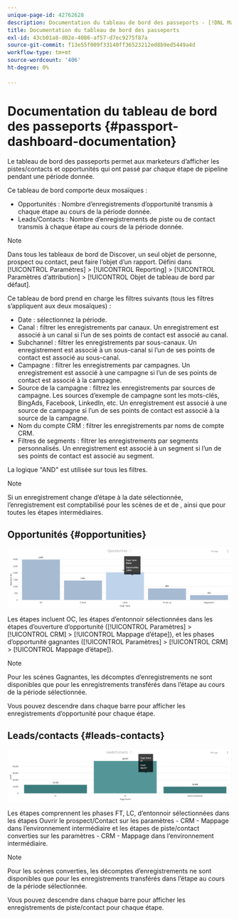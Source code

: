 ```yaml
---
unique-page-id: 42762628
description: Documentation du tableau de bord des passeports - [!DNL Marketo Measure] - Documentation du produit
title: Documentation du tableau de bord des passeports
exl-id: 43cb01a8-d02e-4086-af57-d7ec9275f87a
source-git-commit: f13e55f009f33140ff36523212ed8b9ed5449a4d
workflow-type: tm+mt
source-wordcount: '406'
ht-degree: 0%

---
```


# Documentation du tableau de bord des passeports {#passport-dashboard-documentation}

Le tableau de bord des passeports permet aux marketeurs d’afficher les pistes/contacts et opportunités qui ont passé par chaque étape de pipeline pendant une période donnée.

Ce tableau de bord comporte deux mosaïques :

* Opportunités : Nombre d’enregistrements d’opportunité transmis à chaque étape au cours de la période donnée.
* Leads/Contacts : Nombre d’enregistrements de piste ou de contact transmis à chaque étape au cours de la période donnée.

>[!NOTE]
>
>Dans tous les tableaux de bord de Discover, un seul objet de personne, prospect ou contact, peut faire l’objet d’un rapport. Défini dans [!UICONTROL Paramètres] > [!UICONTROL Reporting] > [!UICONTROL Paramètres d’attribution] > [!UICONTROL Objet de tableau de bord par défaut].

Ce tableau de bord prend en charge les filtres suivants (tous les filtres s’appliquent aux deux mosaïques) :

* Date : sélectionnez la période.
* Canal : filtrer les enregistrements par canaux. Un enregistrement est associé à un canal si l’un de ses points de contact est associé au canal.
* Subchannel : filtrer les enregistrements par sous-canaux. Un enregistrement est associé à un sous-canal si l’un de ses points de contact est associé au sous-canal.
* Campagne : filtrer les enregistrements par campagnes. Un enregistrement est associé à une campagne si l’un de ses points de contact est associé à la campagne.
* Source de la campagne : filtrez les enregistrements par sources de campagne. Les sources d’exemple de campagne sont les mots-clés, BingAds, Facebook, LinkedIn, etc. Un enregistrement est associé à une source de campagne si l’un de ses points de contact est associé à la source de la campagne.
* Nom du compte CRM : filtrer les enregistrements par noms de compte CRM.
* Filtres de segments : filtrer les enregistrements par segments personnalisés. Un enregistrement est associé à un segment si l’un de ses points de contact est associé au segment.

La logique &quot;AND&quot; est utilisée sur tous les filtres.

>[!NOTE]
>
>Si un enregistrement change d’étape à la date sélectionnée, l’enregistrement est comptabilisé pour les scènes de et de , ainsi que pour toutes les étapes intermédiaires.

## Opportunités {#opportunities}

![](assets/one-1.png)

Les étapes incluent OC, les étapes d’entonnoir sélectionnées dans les étapes d’ouverture d’opportunité ([!UICONTROL Paramètres] > [!UICONTROL CRM] > [!UICONTROL Mappage d’étape]), et les phases d’opportunité gagnantes ([!UICONTROL Paramètres] > [!UICONTROL CRM] > [!UICONTROL Mappage d’étape]).

>[!NOTE]
>
>Pour les scènes Gagnantes, les décomptes d’enregistrements ne sont disponibles que pour les enregistrements transférés dans l’étape au cours de la période sélectionnée.

Vous pouvez descendre dans chaque barre pour afficher les enregistrements d’opportunité pour chaque étape.

## Leads/contacts {#leads-contacts}

![](assets/two-1.png)

Les étapes comprennent les phases FT, LC, d’entonnoir sélectionnées dans les étapes Ouvrir le prospect/Contact sur les paramètres - CRM - Mappage dans l’environnement intermédiaire et les étapes de piste/contact converties sur les paramètres - CRM - Mappage dans l’environnement intermédiaire.

>[!NOTE]
>
>Pour les scènes converties, les décomptes d’enregistrements ne sont disponibles que pour les enregistrements transférés dans l’étape au cours de la période sélectionnée.

Vous pouvez descendre dans chaque barre pour afficher les enregistrements de piste/contact pour chaque étape.
